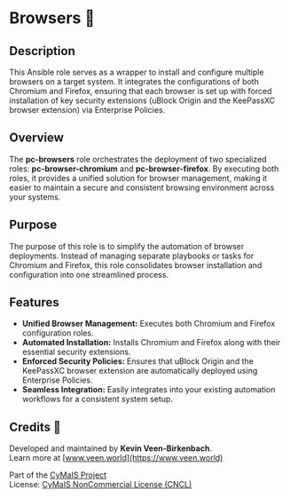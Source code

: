 # Browsers 🎨

## Description

This Ansible role serves as a wrapper to install and configure multiple browsers on a target system. It integrates the configurations of both Chromium and Firefox, ensuring that each browser is set up with forced installation of key security extensions (uBlock Origin and the KeePassXC browser extension) via Enterprise Policies.

## Overview

The **pc-browsers** role orchestrates the deployment of two specialized roles: **pc-browser-chromium** and **pc-browser-firefox**. By executing both roles, it provides a unified solution for browser management, making it easier to maintain a secure and consistent browsing environment across your systems.

## Purpose

The purpose of this role is to simplify the automation of browser deployments. Instead of managing separate playbooks or tasks for Chromium and Firefox, this role consolidates browser installation and configuration into one streamlined process.

## Features

- **Unified Browser Management:** Executes both Chromium and Firefox configuration roles.
- **Automated Installation:** Installs Chromium and Firefox along with their essential security extensions.
- **Enforced Security Policies:** Ensures that uBlock Origin and the KeePassXC browser extension are automatically deployed using Enterprise Policies.
- **Seamless Integration:** Easily integrates into your existing automation workflows for a consistent system setup.

## Credits 📝

Developed and maintained by **Kevin Veen-Birkenbach**.  
Learn more at [www.veen.world](https://www.veen.world)

Part of the [CyMaIS Project](https://github.com/kevinveenbirkenbach/cymais)  
License: [CyMaIS NonCommercial License (CNCL)](https://s.veen.world/cncl)
